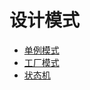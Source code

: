 # 设计模式

 - [单例模式](./DesignPattern/单例模式.md)
 - [工厂模式](./DesignPattern/工厂模式.md)
 - [状态机](./DesignPattern/状态机.md)
